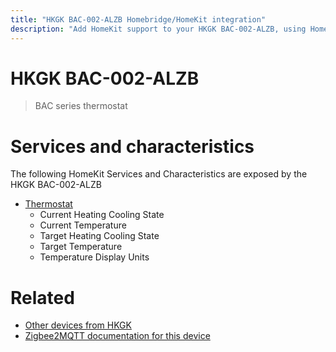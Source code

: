 ```yaml
---
title: "HKGK BAC-002-ALZB Homebridge/HomeKit integration"
description: "Add HomeKit support to your HKGK BAC-002-ALZB, using Homebridge, Zigbee2MQTT and homebridge-z2m."
---
```

<!---
This file has been GENERATED using src/docgen/docgen.ts
DO NOT EDIT THIS FILE MANUALLY!
-->
# HKGK BAC-002-ALZB
> BAC series thermostat


# Services and characteristics
The following HomeKit Services and Characteristics are exposed by
the HKGK BAC-002-ALZB

* [Thermostat](../../climate.md)
  * Current Heating Cooling State
  * Current Temperature
  * Target Heating Cooling State
  * Target Temperature
  * Temperature Display Units


# Related
* [Other devices from HKGK](../index.md#hkgk)
* [Zigbee2MQTT documentation for this device](https://www.zigbee2mqtt.io/devices/BAC-002-ALZB.html)